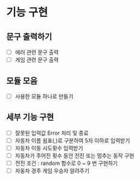 # 기능 구현

## 문구 출력하기

-   [ ] 에러 관련 문구 출력
-   [ ] 게임 관련 문구 출력

## 모듈 모음

-   [ ] 사용한 모듈 하나로 만들기

## 세부 기능 구현

-   [ ] 잘못된 입력값 Error 처리 및 종료
-   [ ] 자동차 이름 쉼표(,)로 구분하여 5자 이하로 입력받기
-   [ ] 자동차 이동 시도횟수 입력받기
-   [ ] 자동차가 주어진 횟수 동안 전진 또는 멈추는 동작 구현
-   [ ] 전진 조건 : random 함수로 0 ~ 9 번 구현하기
-   [ ] 자동차 경주 게임 우승자 알려주기
